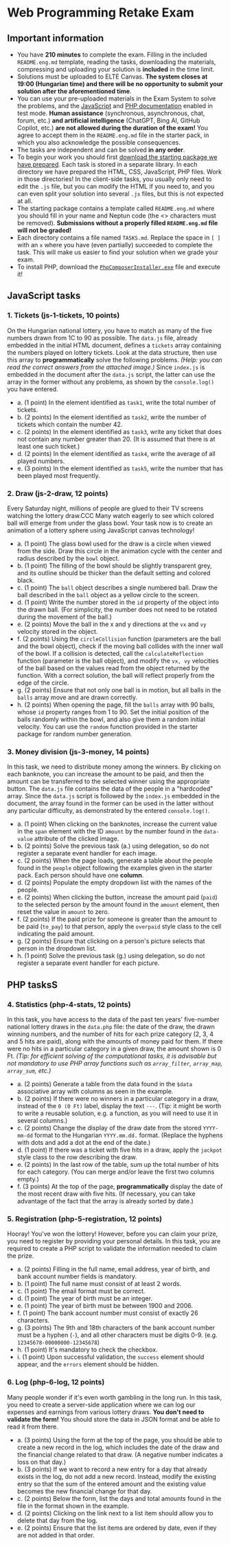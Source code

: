 # Web Programming Retake Exam

## Important information

- You have **210 minutes** to complete the exam. Filling in the included `README.eng.md` template, reading the tasks, downloading the materials, compressing and uploading your solution is **included** in the time limit.
- Solutions must be uploaded to ELTE Canvas. **The system closes at 19:00 (Hungarian time) and there will be no opportunity to submit your solution after the aforementioned time**.
- You can use your pre-uploaded materials in the Exam System to solve the problems, and the [JavaScript](https://developer.mozilla.org/en-US/) and [PHP documentation](https://www.php.net/) enabled in test mode. **Human assistance** (synchronous, asynchronous, chat, forum, etc.) **and artificial intelligence** (ChatGPT, Bing AI, GitHub Copilot, etc.) **are not allowed during the duration of the exam!** You agree to accept them in the `README.eng.md` file in the starter pack, in which you also acknowledge the possible consequences.
- The tasks are independent and can be solved **in any order**.
- To begin your work you should first [download the starting package we have prepared](???). Each task is stored in a separate library. In each directory we have prepared the HTML, CSS, JavaScript, PHP files. Work in those directories! In the client-side tasks, you usually only need to edit the `.js` file, but you can modify the HTML if you need to, and you can even split your solution into several `.js` files, but this is not expected at all.
- The starting package contains a template called `README.eng.md` where you should fill in your name and Neptun code (the <> characters must be removed). **Submissions without a properly filled `README.eng.md` file will not be graded!**
- Each directory contains a file named `TASKS.md`. Replace the space in `[ ]` with an `x` where you have (even partially) succeeded to complete the task. This will make us easier to find your solution when we grade your exam.
- To install PHP, download the [`PhpComposerInstaller.exe`](???) file and execute it!

## JavaScript tasks

### 1. Tickets (js-1-tickets, 10 points)

On the Hungarian national lottery, you have to match as many of the five numbers drawn from 1C to 90 as possible. The `data.js` file, already embedded in the initial HTML document, defines a `tickets` array containing the numbers played on lottery tickets. Look at the data structure, then use this array to **programmatically** solve the following problems. _(Help: you can read the correct answers from the attached image.)_ Since `index.js` is embedded in the document after the `data.js` script, the latter can use the array in the former without any problems, as shown by the `console.log()` you have entered.

- a. (1 point) In the element identified as `task1`, write the total number of tickets.
- b. (2 points) In the element identified as `task2`, write the number of tickets which contain the number 42.
- c. (2 points) In the element identified as `task3`, write any ticket that does not contain any number greater than 20. (It is assumed that there is at least one such ticket.)
- d. (2 points) In the element identified as `task4`, write the average of all played numbers.
- e. (3 points) In the element identified as `task5`, write the number that has been played most frequently.


### 2. Draw (js-2-draw, 12 points)

Every Saturday night, millions of people are glued to their TV screens watching the lottery draw.CCC Many watch eagerly to see which colored ball will emerge from under the glass bowl. Your task now is to create an animation of a lottery sphere using JavaScript canvas technology!

- a. (1 point) The glass bowl used for the draw is a circle when viewed from the side. Draw this circle in the animation cycle with the center and radius described by the `bowl` object.
- b. (1 point) The filling of the bowl should be slightly transparent grey, and its outline should be thicker than the default setting and colored black.
- c. (1 point) The `ball` object describes a single numbered ball. Draw the ball described in the `ball` object as a yellow circle to the screen.
- d. (1 point) Write the number stored in the `id` property of the object into the drawn ball. (For simplicity, the number does not need to be rotated during the movement of the ball.)
- e. (2 points) Move the ball in the x and y directions at the  `vx` and `vy` velocity stored in the object.
- f. (2 points) Using the `circleCollision` function (parameters are the ball and the bowl object), check if the moving ball collides with the inner wall of the bowl. If a collision is detected, call the `calculateReflection` function (parameter is the ball object), and modify the `vx, vy` velocities of the ball based on the values read from the object returned by the function. With a correct solution, the ball will reflect properly from the edge of the circle.
- g. (2 points) Ensure that not only one ball is in motion, but all balls in the `balls` array move and are drawn correctly.
- h. (2 points) When opening the page, fill the `balls` array with 90 balls, whose `id` property ranges from 1 to 90. Set the initial position of the balls randomly within the bowl, and also give them a random initial velocity. You can use the `random` function provided in the starter package for random number generation.


### 3. Money division (js-3-money, 14 points)

In this task, we need to distribute money among the winners. By clicking on each banknote, you can increase the amount to be paid, and then the amount can be transferred to the selected winner using the appropriate button. The `data.js` file contains the data of the people in a "hardcoded" array. Since the `data.js` script is followed by the `index.js` embedded in the document, the array found in the former can be used in the latter without any particular difficulty, as demonstrated by the entered `console.log()`.

- a. (1 point) When clicking on the banknotes, increase the current value in the `span` element with the ID `amount` by the number found in the `data-value` attribute of the clicked image.
- b. (2 points) Solve the previous task (a.) using delegation, so do not register a separate event handler for each image.
- c. (2 points) When the page loads, generate a table about the people found in the `people` object following the examples given in the starter pack. Each person should have one **column**.
- d. (2 points) Populate the empty dropdown list with the names of the people.
- e. (2 points) When clicking the button, increase the amount paid (`paid`) to the selected person by the amount found in the `amount` element, then reset the value in `amount` to zero.
- f. (2 points) If the paid prize for someone is greater than the amount to be paid (`to_pay`) to that person, apply the `overpaid` style class to the cell indicating the paid amount.
- g. (2 points) Ensure that clicking on a person's picture selects that person in the dropdown list.
- h. (1 point) Solve the previous task (g.) using delegation, so do not register a separate event handler for each picture.


## PHP tasksS

### 4. Statistics (php-4-stats, 12 points)

In this task, you have access to the data of the past ten years' five-number national lottery draws in the `data.php` file: the date of the draw, the drawn winning numbers, and the number of hits for each prize category (2, 3, 4 and 5 hits are paid), along with the amounts of money paid for them. If there were no hits in a particular category in a given draw, the amount shown is 0 Ft. _(Tip: for efficient solving of the computational tasks, it is advisable but not mandatory to use PHP array functions such as `array_filter`, `array_map`, `array_sum`, etc.)_

- a. (2 points) Generate a table from the data found in the `$data` associative array with columns as seen in the example.
- b. (2 points) If there were no winners in a particular category in a draw, instead of the `0 (0 Ft)` label, display the text `---`. (Tip: it might be worth to write a reusable solution, e.g. a function, as you will need to use it in several columns.)
- c. (2 points) Change the display of the draw date from the stored `YYYY-mm-dd` format to the Hungarian `YYYY.mm.dd.` format. (Replace the hyphens with dots and add a dot at the end of the date.)
- d. (1 point) If there was a ticket with five hits in a draw, apply the `jackpot` style class to the row describing the draw.
- e. (2 points) In the last row of the table, sum up the total number of hits for each category. (You can merge and/or leave the first two columns empty.)
- f. (3 points) At the top of the page, **programmatically** display the date of the most recent draw with five hits. (If necessary, you can take advantage of the fact that the array is already sorted by date.)


### 5. Registration (php-5-registration, 12 points)

Hooray! You've won the lottery! However, before you can claim your prize, you need to register by providing your personal details. In this task, you are required to create a PHP script to validate the information needed to claim the prize.

- a. (2 points) Filling in the full name, email address, year of birth, and bank account number fields is mandatory.
- b. (1 point) The full name must consist of at least 2 words.
- c. (1 point) The email format must be correct.
- d. (1 point) The year of birth must be an integer.
- e. (1 point) The year of birth must be between 1900 and 2006.
- f. (1 point) The bank account number must consist of exactly 26 characters.
- g. (3 points) The 9th and 18th characters of the bank account number must be a hyphen (`-`), and all other characters must be digits 0-9. (e.g. `12345678-00000000-12345678`)
- h. (1 point) It's mandatory to check the checkbox.
- i. (1 point) Upon successful validation, the `success` element should appear, and the `errors` element should be hidden.


### 6. Log (php-6-log, 12 points)

Many people wonder if it's even worth gambling in the long run. In this task, you need to create a server-side application where we can log our expenses and earnings from various lottery draws. **You don't need to validate the form!** You should store the data in JSON format and be able to read it from there.

- a. (3 points) Using the form at the top of the page, you should be able to create a new record in the log, which includes the date of the draw and the financial change related to that draw. (A negative number indicates a loss on that day.)
- b. (3 points) If we want to record a new entry for a day that already exists in the log, do not add a new record. Instead, modify the existing entry so that the sum of the entered amount and the existing value becomes the new financial change for that day.
- c. (2 points) Below the form, list the days and total amounts found in the file in the format shown in the example.
- d. (2 points) Clicking on the link next to a list item should allow you to delete that day from the log.
- e. (2 points) Ensure that the list items are ordered by date, even if they are not added in that order.
